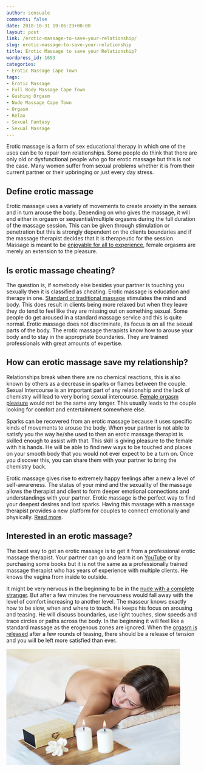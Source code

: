 ```yaml
---
author: sensuale
comments: false
date: 2018-10-31 19:06:23+00:00
layout: post
link: /erotic-massage-to-save-your-relationship/
slug: erotic-massage-to-save-your-relationship
title: Erotic Massage to save your Relationship?
wordpress_id: 1693
categories:
- Erotic Massage Cape Town
tags:
- Erotic Massage
- Full Body Massage Cape Town
- Gushing Orgasm
- Nude Massage Cape Town
- Orgasm
- Relax
- Sexual Fantasy
- Sexual Massage
---
```


Erotic massage is a form of sex educational therapy in which one of the uses can be to repair torn relationships. Some people do think that there are only old or dysfunctional people who go for erotic massage but this is not the case. Many women suffer from sexual problems whether it is from their current partner or their upbringing or just every day stress.


## Define erotic massage


Erotic massage uses a variety of movements to create anxiety in the senses and in turn arouse the body. Depending on who gives the massage, it will end either in orgasm or sequential/multiple orgasms during the full duration of the massage session. This can be given through stimulation or penetration but this is strongly dependent on the clients boundaries and if the massage therapist decides that it is therapeutic for the session. Massage is meant to be [enjoyable for all to experience](/3-reasons-to-get-a-sensual-massage/), female orgasms are merely an extension to the pleasure.


## Is erotic massage cheating?


The question is, if somebody else besides your partner is touching you sexually then it is classified as cheating. Erotic massage is education and therapy in one. [Standard or traditional massage](/difference-between-sensual-erotic-tantra-and-happy-ending-massages/) stimulates the mind and body. This does result in clients being more relaxed but when they leave they do tend to feel like they are missing out on something sexual. Some people do get aroused in a standard massage service and this is quite normal. Erotic massage does not discriminate, its focus is on all the sexual parts of the body. The erotic massage therapists know how to arouse your body and to stay in the appropriate boundaries. They are trained professionals with great amounts of expertise.


## How can erotic massage save my relationship?


Relationships break when there are no chemical reactions, this is also known by others as a decrease in sparks or flames between the couple. Sexual Intercourse is an important part of any relationship and the lack of chemistry will lead to very boring sexual intercourse. [Female orgasm pleasure](/three-ways-to-have-strong-female-orgasms/) would not be the same any longer. This usually leads to the couple looking for comfort and entertainment somewhere else.

Sparks can be recovered from an erotic massage because it uses specific kinds of movements to arouse the body. When your partner is not able to satisfy you the way he/she used to then an erotic massage therapist is skilled enough to assist with that. This skill is giving pleasure to the female with his hands. He will be able to find new ways to be touched and places on your smooth body that you would not ever expect to be a turn on. Once you discover this, you can share them with your partner to bring the chemistry back.

Erotic massage gives rise to extremely happy feelings after a new a level of self-awareness. The status of your mind and the sexuality of the massage allows the therapist and client to form deeper emotional connections and understandings with your partner. Erotic massage is the perfect way to find your deepest desires and lost sparks. Having this massage with a massage therapist provides a new platform for couples to connect emotionally and physically. [Read more](https://www.lepenthouse.com/renew-relationship-erotic-massage/).


## Interested in an erotic massage?


The best way to get an erotic massage is to get it from a professional erotic massage therapist. Your partner can go and learn it on [YouTube](https://www.youtube.com/) or by purchasing some books but it is not the same as a professionally trained massage therapist who has years of experience with multiple clients. He knows the vagina from inside to outside.

It might be very nervous in the beginning to be in the [nude with a complete stranger](/get-rid-of-anxiety-for-sensual-massage/). But after a few minutes the nervousness would fall away with the level of comfort increasing to another level. The masseur knows exactly how to be slow, when and where to touch. He keeps his focus on arousing and teasing. He will discuss boundaries, use light touches, slow speeds and trace circles or paths across the body. In the beginning it will feel like a standard massage as the erogenous zones are ignored. When the [orgasm is released](/the-benefits-of-vagina-massage/) after a few rounds of teasing, there should be a release of tension and you will be left more satisfied than ever.

![erotic massage](/images/pages/treatment-3.jpg)
